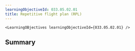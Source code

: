 ```yaml
---
learningObjectiveId: 033.05.02.01
title: Repetitive flight plan (RPL)
---
```


```tsx eval
<LearningOBjectives learningObjectiveId={033.05.02.01} />
```

## Summary
